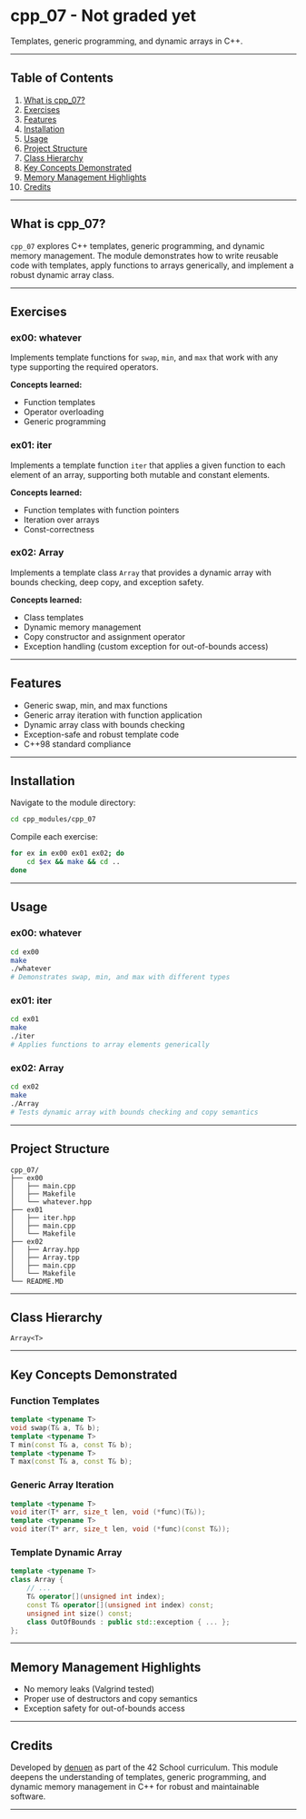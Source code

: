 # cpp_07 - Not graded yet

Templates, generic programming, and dynamic arrays in C++.

---

## Table of Contents

1. [What is cpp_07?](#what-is-cpp_07)
2. [Exercises](#exercises)
3. [Features](#features)
4. [Installation](#installation)
5. [Usage](#usage)
6. [Project Structure](#project-structure)
7. [Class Hierarchy](#class-hierarchy)
8. [Key Concepts Demonstrated](#key-concepts-demonstrated)
9. [Memory Management Highlights](#memory-management-highlights)
10. [Credits](#credits)

---

## What is cpp_07?

`cpp_07` explores C++ templates, generic programming, and dynamic memory management. The module demonstrates how to write reusable code with templates, apply functions to arrays generically, and implement a robust dynamic array class.

---

## Exercises

### ex00: whatever

Implements template functions for `swap`, `min`, and `max` that work with any type supporting the required operators.

**Concepts learned:**

- Function templates
- Operator overloading
- Generic programming

### ex01: iter

Implements a template function `iter` that applies a given function to each element of an array, supporting both mutable and constant elements.

**Concepts learned:**

- Function templates with function pointers
- Iteration over arrays
- Const-correctness

### ex02: Array

Implements a template class `Array` that provides a dynamic array with bounds checking, deep copy, and exception safety.

**Concepts learned:**

- Class templates
- Dynamic memory management
- Copy constructor and assignment operator
- Exception handling (custom exception for out-of-bounds access)

---

## Features

- Generic swap, min, and max functions
- Generic array iteration with function application
- Dynamic array class with bounds checking
- Exception-safe and robust template code
- C++98 standard compliance

---

## Installation

Navigate to the module directory:

```bash
cd cpp_modules/cpp_07
```

Compile each exercise:

```bash
for ex in ex00 ex01 ex02; do
	cd $ex && make && cd ..
done
```

---

## Usage

### ex00: whatever

```bash
cd ex00
make
./whatever
# Demonstrates swap, min, and max with different types
```

### ex01: iter

```bash
cd ex01
make
./iter
# Applies functions to array elements generically
```

### ex02: Array

```bash
cd ex02
make
./Array
# Tests dynamic array with bounds checking and copy semantics
```

---

## Project Structure

```
cpp_07/
├── ex00
│   ├── main.cpp
│   ├── Makefile
│   └── whatever.hpp
├── ex01
│   ├── iter.hpp
│   ├── main.cpp
│   └── Makefile
├── ex02
│   ├── Array.hpp
│   ├── Array.tpp
│   ├── main.cpp
│   └── Makefile
└── README.MD
```

---

## Class Hierarchy

```
Array<T>
```

---

## Key Concepts Demonstrated

### Function Templates

```cpp
template <typename T>
void swap(T& a, T& b);
template <typename T>
T min(const T& a, const T& b);
template <typename T>
T max(const T& a, const T& b);
```

### Generic Array Iteration

```cpp
template <typename T>
void iter(T* arr, size_t len, void (*func)(T&));
template <typename T>
void iter(T* arr, size_t len, void (*func)(const T&));
```

### Template Dynamic Array

```cpp
template <typename T>
class Array {
	// ...
	T& operator[](unsigned int index);
	const T& operator[](unsigned int index) const;
	unsigned int size() const;
	class OutOfBounds : public std::exception { ... };
};
```

---

## Memory Management Highlights

- No memory leaks (Valgrind tested)
- Proper use of destructors and copy semantics
- Exception safety for out-of-bounds access

---

## Credits

Developed by [denuen](https://github.com/denuen) as part of the 42 School curriculum. This module deepens the understanding of templates, generic programming, and dynamic memory management in C++ for robust and maintainable software.

---
